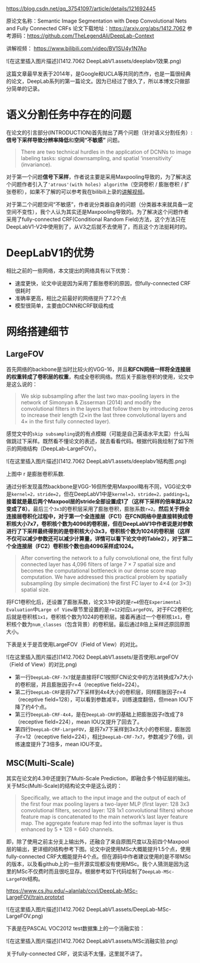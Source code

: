 https://blog.csdn.net/qq_37541097/article/details/121692445

原论文名称：Semantic Image Segmentation with Deep Convolutional Nets and Fully Connected CRFs
论文下载地址：https://arxiv.org/abs/1412.7062
参考源码：https://github.com/TheLegendAli/DeepLab-Context

讲解视频： https://www.bilibili.com/video/BV1SU4y1N7Ao

![在这里插入图片描述](1412.7062 DeepLabV1.assets/deeplabv1效果.png)

这篇文章最早发表于2014年，是Google和UCLA等共同的杰作，也是一篇很经典的论文，DeepLab系列的第一篇论文。因为已经过了很久了，所以本博文只做部分简单的记录。

# 语义分割任务中存在的问题

在论文的引言部分(INTRODUCTION)首先抛出了两个问题（针对语义分割任务）: **信号下采样导致分辨率降低**和**空间“不敏感”** 问题。

> There are two technical hurdles in the application of DCNNs to image labeling tasks: signal downsampling, and spatial ‘insensitivity’ (invariance).

对于第一个问题**信号下采样**，作者说主要是采用Maxpooling导致的，为了解决这个问题作者引入了`'atrous'(with holes) algorithm`（空洞卷积 / 膨胀卷积 / 扩张卷积），如果不了解的可以参考我在bilibili上录的[讲解视频](https://b23.tv/gwjx6xx)。

对于第二个问题空间“不敏感”，作者说分类器自身的问题（分类器本来就具备一定空间不变性），我个人认为其实还是Maxpooling导致的。为了解决这个问题作者采用了fully-connected CRF(Conditional Random Field)方法，这个方法只在DeepLabV1-V2中使用到了，从V3之后就不去使用了，而且这个方法挺耗时的。

# DeepLabV1的优势

相比之前的一些网络，本文提出的网络具有以下优势：

- 速度更快，论文中说是因为采用了膨胀卷积的原因，但fully-connected CRF很耗时
- 准确率更高，相比之前最好的网络提升了7.2个点
- 模型很简单，主要由DCNN和CRF联级构成

# 网络搭建细节

## LargeFOV

首先网络的backbone是当时比较火的VGG-16，并且**和FCN网络一样将全连接层的权重转成了卷积层的权重**，构成全卷积网络。然后关于膨胀卷积的使用，论文中是这么说的：

> We skip subsampling after the last two max-pooling layers in the network of Simonyan & Zisserman (2014) and modify the convolutional filters in the layers that follow them by introducing zeros to increase their length (2×in the last three convolutional layers and 4× in the first fully connected layer).

感觉文中的`skip subsampling`说的有点模糊（可能是自己英语水平太菜）什么叫做跳过下采样。既然看不懂论文的表述，就去看看代码。根据代码我绘制了如下所示的网络结构（DeepLab-LargeFOV）。

![在这里插入图片描述](1412.7062 DeepLabV1.assets/deeplabv1结构图.png)

上图中 r 是膨胀卷积系数.

通过分析发现虽然backbone是VGG-16但所使用Maxpool略有不同，VGG论文中是`kernel=2，stride=2`，但在DeepLabV1中是`kernel=3，stride=2，padding=1`。**接着就是最后两个Maxpool层的stride全部设置成1了（这样下采样的倍率就从32变成了8）**。最后三个`3x3`的卷积层采用了膨胀卷积，膨胀系数`r=2`。**然后关于将全连接层卷积化过程中，对于第一个全连接层（FC1）在FCN网络中是直接转换成卷积核大小7x7，卷积核个数为4096的卷积层，但在DeepLabV1中作者说是对参数进行了下采样最终得到的是卷积核大小3x3，卷积核个数为1024的卷积层（这样不仅可以减少参数还可以减少计算量，详情可以看下论文中的Table2），对于第二个全连接层（FC2）卷积核个数也由4096采样成1024。**

> After converting the network to a fully convolutional one, the first fully connected layer has 4,096 filters of large 7 × 7 spatial size and becomes the computational bottleneck in our dense score map computation. We have addressed this practical problem by spatially subsampling (by simple decimation) the first FC layer to 4×4 (or 3×3) spatial size.

将FC1卷积化后，还设置了膨胀系数，论文3.1中说的是`r=4`但在`Experimental Evaluation`中`Large of View`章节里设置的是`r=12`对应`LargeFOV`。对于FC2卷积化后就是卷积核`1x1`，卷积核个数为1024的卷积层。接着再通过一个卷积核`1x1`，卷积核个数为`num_classes`（包含背景）的卷积层。最后通过8倍上采样还原回原图大小。

下表是关于是否使用LargeFOV（Field of View）的对比。

![在这里插入图片描述](1412.7062 DeepLabV1.assets/是否使用LargeFOV（Field of View）的对比.png)

- 第一行`DeepLab-CRF-7x7`就是直接将FC1按照FCN论文中的方法转换成7x7大小的卷积层，并且膨胀因子r=4（receptive field=224）。
- 第二行`DeepLab-CRF`是将7x7下采样到4x4大小的卷积层，同样膨胀因子r=4（receptive field=128），可以看到参数减半，训练速度翻倍，但mean IOU下降了约4个点。
- 第三行`DeepLab-CRF-4x4`，是在`DeepLab-CRF`的基础上把膨胀因子r改成了8（receptive field=224），mean IOU又提升了回去了。
- 第四行`DeepLab-CRF-LargeFOV`，是将7x7下采样到3x3大小的卷积层，膨胀因子r=12（receptive field=224），相比`DeepLab-CRF-7x7`，参数减少了6倍，训练速度提升了3倍多，mean IOU不变。

## MSC(Multi-Scale)

其实在论文的4.3中还提到了Multi-Scale Prediction，即融合多个特征层的输出。关于MSc(Multi-Scale)的结构论文中是这么说的：

> Specifically, we attach to the input image and the output of each of the first four max pooling layers a
> two-layer MLP (first layer: 128 3x3 convolutional filters, second layer: 128 1x1 convolutional filters) whose feature map is concatenated to the main network’s last layer feature map. The aggregate feature map fed into the softmax layer is thus enhanced by 5 * 128 = 640 channels.

即，除了使用之前主分支上输出外，还融合了来自原图尺度以及前四个Maxpool层的输出，更详细的结构参考下图。论文中说使用MSc大概能提升1.5个点，使用fully-connected CRF大概能提升4个点。但在源码中作者建议使用的是不带MSc的版本，以及看github上的一些开源实现都没有使用MSc。我个人猜测是因为这里的MSc不仅费时而且很吃显存。根据参考如下代码绘制了`DeepLab-MSc-LargeFOV`结构。

https://www.cs.jhu.edu/~alanlab/ccvl/DeepLab-MSc-LargeFOV/train.prototxt

![在这里插入图片描述](1412.7062 DeepLabV1.assets/DeepLab-MSc-LargeFOV.png)

下表是在PASCAL VOC2012 test数据集上的一个消融实验：

![在这里插入图片描述](1412.7062 DeepLabV1.assets/MSc消融实验.png)

关于fully-connected CRF，说实话不太懂，这里就不讲了。